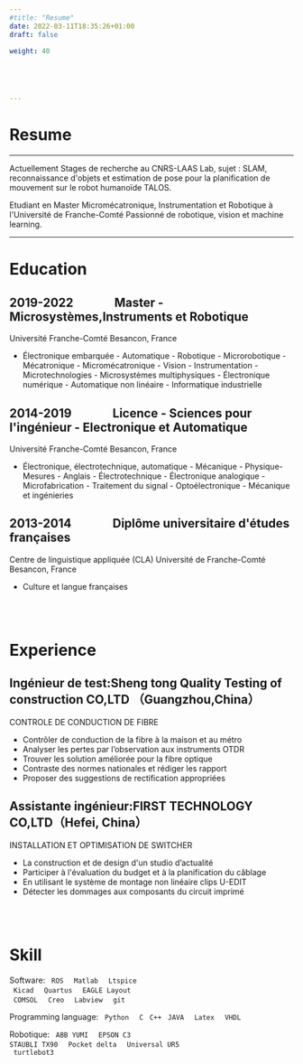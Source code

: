 ```yaml
---
#title: "Resume"
date: 2022-03-11T18:35:26+01:00
draft: false

weight: 40





---
```


# Resume

***
Actuellement Stages de recherche au CNRS-LAAS Lab, sujet : SLAM, reconnaissance d'objets et estimation de pose pour la planification de mouvement sur le robot humanoïde TALOS.

Etudiant en Master Micromécatronique, Instrumentation et Robotique à l'Université de Franche-Comté
Passionné de robotique, vision et machine learning.
***




# Education



## 2019-2022   &emsp;&emsp;&emsp;       Master - Microsystèmes,Instruments et Robotique        
Université Franche-Comté  Besancon, France
+   Électronique embarquée - Automatique - Robotique - Microrobotique - Mécatronique - Micromécatronique - Vision - Instrumentation - Microtechnologies - Microsystèmes multiphysiques - Électronique numérique - Automatique non linéaire - Informatique industrielle

## 2014-2019   &emsp;&emsp;&emsp;       Licence - Sciences pour l'ingénieur - Electronique et Automatique     
Université Franche-Comté Besancon, France
+   Électronique, électrotechnique, automatique - Mécanique - Physique-Mesures - Anglais - Électrotechnique - Électronique analogique - Microfabrication - Traitement du signal - Optoélectronique - Mécanique et ingénieries

## 2013-2014   &emsp;&emsp;&emsp;       Diplôme universitaire d'études françaises
Centre de linguistique appliquée (CLA)   Université de Franche-Comté Besancon, France
+ Culture et langue françaises

 &nbsp;  
 &nbsp;
# Experience

## Ingénieur de test:Sheng tong Quality Testing of construction CO,LTD （Guangzhou,China）

CONTROLE DE CONDUCTION DE FIBRE


+ Contrôler de conduction de la fibre à la maison et au métro
+ Analyser les pertes par l’observation aux instruments OTDR
+ Trouver les solution améliorée pour la fibre optique
+ Contraste des normes nationales et rédiger les rapport
+ Proposer des suggestions de rectification appropriées



## Assistante ingénieur:FIRST TECHNOLOGY CO,LTD（Hefei, China）

INSTALLATION ET OPTIMISATION DE SWITCHER


+ La construction et de design d'un studio d’actualité
+ Participer à l'évaluation du budget et à la planification du câblage
+ En utilisant le système de montage non linéaire clips U-EDIT
+ Détecter les dommages aux composants du circuit imprimé


&nbsp;  
&nbsp;

# Skill
Software: <code> ROS </code> <code> Matlab </code> <code> Ltspice </code> <code> Kicad </code> <code> Quartus </code> <code> EAGLE Layout </code> <code> COMSOL </code> <code> Creo </code> <code> Labview </code> <code> git </code>

Programming language: <code> Python </code> <code> C </code> <code>C++</code> <code> JAVA </code> <code> Latex </code> <code> VHDL </code>

Robotique: <code> ABB YUMI </code> <code> EPSON C3 </code> <code> STAUBLI TX90 </code> <code> Pocket delta </code> <code> Universal UR5 </code> <code> turtlebot3 </code>
